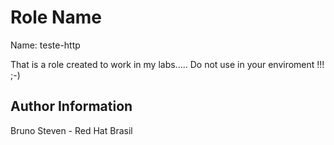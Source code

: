 
Role Name
=========

Name: teste-http

That is a role created to work in my labs..... Do not use in your enviroment !!! ;-)

Author Information
------------------

Bruno Steven - Red Hat Brasil
